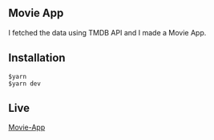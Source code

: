 ## Movie App
I fetched the data using TMDB API and I made a Movie App.

## Installation
```		
$yarn
$yarn dev
```

## Live

[Movie-App](https://flixus-app.netlify.app/)